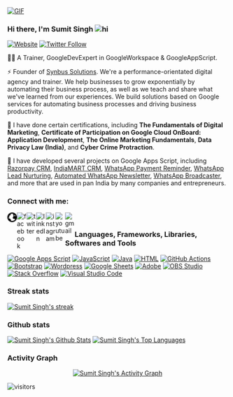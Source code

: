 [<img align="center" alt="GIF" src="https://scontent.fdel20-1.fna.fbcdn.net/v/t1.6435-9/174703800_4083895121676151_1278374905106550779_n.jpg?_nc_cat=104&ccb=1-5&_nc_sid=e3f864&_nc_ohc=y82P2hLqkscAX9SXi3X&_nc_ht=scontent.fdel20-1.fna&oh=5311ef9b33189d3cb9690e1c8fbe4b82&oe=619688DA"/>](https://synbussolutions.com)

### Hi there, I'm Sumit Singh <img src="https://user-images.githubusercontent.com/1303154/88677602-1635ba80-d120-11ea-84d8-d263ba5fc3c0.gif" width="28px" alt="hi">

[![Website](https://img.shields.io/website?label=synbussolutions.com&style=for-the-badge&url=https%3A%2F%2Fsynbussolutions.com)](https://synbussolutions.com)
[![Twitter Follow](https://img.shields.io/twitter/follow/singhsumi01?color=1DA1F2&logo=twitter&style=for-the-badge)](https://twitter.com/intent/follow?original_referer=https%3A%2F%2Fgithub.com%2Fsinghsumi01&screen_name=singhsumi01)

👨‍💻 A Trainer, GoogleDevExpert in GoogleWorkspace & GoogleAppScript.

⚡ Founder of [Synbus Solutions](https://synbussolutions.com/). We're a performance-orientated digital agency and trainer. We help businesses to grow exponentially by automating their business process, as well as we teach and share what we've learned from our experiences. We build solutions based on Google services for automating business processes and driving business productivity.

🎉 I have done certain certifications, including **The Fundamentals of Digital Marketing**, **Certificate of Participation on Google Cloud OnBoard: Application Development**, **The Online Marketing Fundamentals**, **Data Privacy Law (India)**, and **Cyber Crime Protraction**.

🌱 I have developed several projects on Google Apps Script, including [Razorpay CRM](https://synbussolutions.com/razorpay-crm/), [IndiaMART CRM](https://synbussolutions.com/indiamart-crm/), [WhatsApp Payment Reminder](https://synbussolutions.com/whatsapp-payment-reminder/), [WhatsApp Lead Nurturing](https://synbussolutions.com/whatsapp-lead-nurturing/), [Automated WhatsApp Newsletter](https://synbussolutions.com/automated-whatsapp-newsletter/), [WhatsApp Broadcaster](https://synbussolutions.com/whatsapp-broadcaster/), and more that are used in pan India by many companies and entrepreneurs.

### Connect with me:

[<img align="left" alt="website" width="22px" src="https://raw.githubusercontent.com/iconic/open-iconic/master/svg/globe.svg" />](https://synbussolutions.com/)
[<img align="left" alt="facebook" width="22px" src="https://cdn.jsdelivr.net/npm/simple-icons@v3/icons/facebook.svg" />](https://www.facebook.com/synbussolutions/)
[<img align="left" alt="twitter" width="22px" src="https://cdn.jsdelivr.net/npm/simple-icons@v3/icons/twitter.svg" />](https://twitter.com/singhsumi01)
[<img align="left" alt="linkedIn" width="22px" src="https://cdn.jsdelivr.net/npm/simple-icons@v3/icons/linkedin.svg" />](https://www.linkedin.com/in/singhsumi01/)
[<img align="left" alt="instagram" width="22px" src="https://cdn.jsdelivr.net/npm/simple-icons@v3/icons/instagram.svg" />](https://www.instagram.com/singhsumi01/)
[<img align="left" alt="youtube" width="22px" src="https://cdn.jsdelivr.net/npm/simple-icons@v3/icons/youtube.svg" />](https://www.youtube.com/channel/UCwzu-FNZZRPJKIidaIuuStQ)
[<img align="left" alt="gmail" width="22px" src="https://cdn.jsdelivr.net/npm/simple-icons@3.13.0/icons/gmail.svg" />](mailto:sumit@synbussolutions.com)<br>

### Languages, Frameworks, Libraries, Softwares and Tools

<p>
  <a href="https://github.com/search?q=user%3ADenverCoder1+language%3Ags"><img alt="Google Apps Script" src="https://custom-icon-badges.herokuapp.com/badge/Google%20Apps%20Script-02569B.svg?logo=color-swatch&logoColor=white"></a>
  <a href="https://github.com/search?q=user%3ADenverCoder1+language%3Ajavascript"><img alt="JavaScript" src="https://img.shields.io/badge/JavaScript-F7DF1E.svg?logo=javascript&logoColor=black"></a>
  <a href="https://github.com/search?q=user%3ADenverCoder1+language%3Ajava"><img alt="Java" src="https://img.shields.io/badge/Java-007396.svg?logo=java&logoColor=white"></a>
    <a href="https://github.com/search?q=user%3ADenverCoder1+language%3Ahtml"><img alt="HTML" src="https://img.shields.io/badge/HTML-E34F26.svg?logo=html5&logoColor=white"></a>
  <a href="#"><img alt="GitHub Actions" src="https://img.shields.io/badge/GitHub%20Actions-2671E5.svg?logo=github%20actions&logoColor=white"></a>
  <a href="#"><img alt="Bootstrap" src="https://img.shields.io/badge/Bootstrap-7952B3.svg?logo=bootstrap&logoColor=white"></a>
  <a href="#"><img alt="Wordpress" src="https://img.shields.io/badge/Wordpress-21759B?logo=wordpress&logoColor=white"></a>  
  <a href="#"><img alt="Google Sheets" src="https://img.shields.io/badge/Google%20Sheets-34A853.svg?logo=google%20sheets&logoColor=white"></a>
  <a href="#"><img alt="Adobe" src="https://img.shields.io/badge/Adobe-FF0000.svg?logo=adobe&logoColor=white"></a>
  <a href="#"><img alt="OBS Studio" src="https://img.shields.io/badge/-OBS%20Studio-302E31?logo=obs-studio&logoColor=white"></a>
  <a href="#"><img alt="Stack Overflow" src="https://img.shields.io/badge/-Stack%20Overflow-FE7A16?logo=stack-overflow&logoColor=white"></a>
  <a href="#"><img alt="Visual Studio Code" src="https://img.shields.io/badge/Visual%20Studio%20Code-0078d7.svg?logo=visual-studio-code&logoColor=white"></a>  
</p>

### Streak stats

<a href="https://github.com/singhsumi01/github-readme-streak-stats"><img alt="Sumit Singh's streak" src="https://github-readme-streak-stats.herokuapp.com/?user=singhsumi01&hide_border=false&stroke=0000"/></a>

### Github stats

<a href="https://github.com/singhsumi01/"><img alt="Sumit Singh's Github Stats" src="https://github-readme-stats.vercel.app/api?username=singhsumi01&show_icons=true&count_private=true&hide_border=false" /></a>
<a href="https://github.com/singhsumi01/"><img alt="Sumit Singh's Top Languages" src="https://github-readme-stats.vercel.app/api/top-langs/?username=singhsumi01&langs_count=8&count_private=true&layout=compact&hide_border=false" /></a>

### Activity Graph

<p align="center"><a href="https://github.com/singhsumi01/github-readme-activity-graph"><img alt="Sumit Singh's Activity Graph" src="https://activity-graph.herokuapp.com/graph?username=singhsumi01&bg_color=1F222E&color=F8D866&line=F85D7F&point=FFFFFF&hide_border=true" /></a></p>

![visitors](https://visitor-badge.glitch.me/badge?page_id=singhsumi01.singhsumi01) 
  
